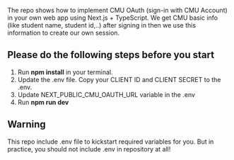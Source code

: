 The repo shows how to implement CMU OAuth (sign-in with CMU Account) in your own web app using Next.js + TypeScript. We get CMU basic info (like student name, student id,..) after signing in then we use this information to create our own session.

## Please do the following steps before you start

1. Run **npm install** in your terminal.
2. Update the .env file. Copy your CLIENT ID and CLIENT SECRET to the .env.
3. Update NEXT_PUBLIC_CMU_OAUTH_URL variable in the .env
4. Run **npm run dev**

## Warning

This repo include .env file to kickstart required variables for you. But in practice, you should not include .env in repository at all!



